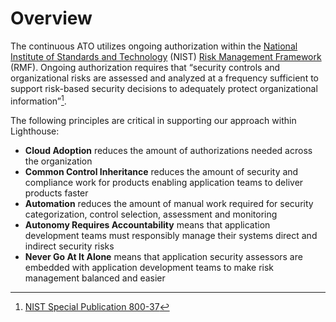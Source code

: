 # Overview

The continuous ATO utilizes ongoing authorization within the [National Institute of Standards and Technology](https://www.nist.gov/) (NIST) [Risk Management Framework](https://csrc.nist.gov/projects/risk-management) (RMF). Ongoing authorization requires that “security controls and organizational risks are assessed and analyzed at a frequency sufficient to support risk-based security decisions to adequately protect organizational information”[^1]. 

The following principles are critical in supporting our approach within Lighthouse:

- **Cloud Adoption** reduces the amount of authorizations needed across the organization
- **Common Control Inheritance** reduces the amount of security and compliance work for products enabling application teams to deliver products faster
- **Automation** reduces the amount of manual work required for security categorization, control selection, assessment and monitoring
- **Autonomy Requires Accountability** means that application development teams must responsibly manage their systems direct and indirect security risks
- **Never Go At It Alone** means that application security assessors are embedded with application development teams to make risk management balanced and easier 


[^1]:[NIST Special Publication 800-37](https://nvlpubs.nist.gov/nistpubs/Legacy/SP/nistspecialpublication800-137.pdf)
